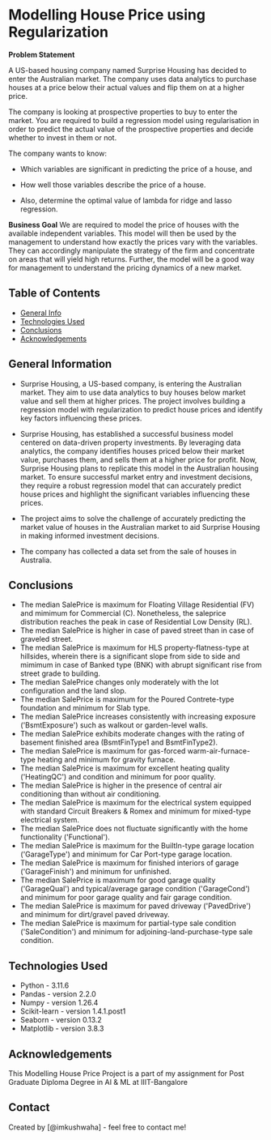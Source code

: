 
# Modelling House Price using Regularization

**Problem Statement**

A US-based housing company named Surprise Housing has decided to enter the Australian market. The company uses data analytics to purchase houses at a price below their actual values and flip them on at a higher price.

The company is looking at prospective properties to buy to enter the market. You are required to build a regression model using regularisation in order to predict the actual value of the prospective properties and decide whether to invest in them or not.

The company wants to know:

- Which variables are significant in predicting the price of a house, and

- How well those variables describe the price of a house.

- Also, determine the optimal value of lambda for ridge and lasso regression.

**Business Goal**
We are required to model the price of houses with the available independent variables.
This model will then be used by the management to understand how exactly the prices vary with the variables.
They can accordingly manipulate the strategy of the firm and concentrate on areas that will yield high returns.
Further, the model will be a good way for management to understand the pricing dynamics of a new market.

## Table of Contents
* [General Info](#general-information)
* [Technologies Used](#technologies-used)
* [Conclusions](#conclusions)
* [Acknowledgements](#acknowledgements)


## General Information

- Surprise Housing, a US-based company, is entering the Australian market. They aim to use data analytics to buy houses below market value and sell them at higher prices. The project involves building a regression model with regularization to predict house prices and identify key factors influencing these prices.

- Surprise Housing, has established a successful business model centered on data-driven property investments. By leveraging data analytics, the company identifies houses priced below their market value, purchases them, and sells them at a higher price for profit. Now, Surprise Housing plans to replicate this model in the Australian housing market. To ensure successful market entry and investment decisions, they require a robust regression model that can accurately predict house prices and highlight the significant variables influencing these prices.

- The project aims to solve the challenge of accurately predicting the market value of houses in the Australian market to aid Surprise Housing in making informed investment decisions. 

- The company has collected a data set from the sale of houses in Australia.

## Conclusions
- The median SalePrice is maximum for Floating Village Residential (FV) and mimimum for Commercial (C). Nonetheless, the saleprice distribution reaches the peak in case of Residential Low Density (RL).
- The median SalePrice is higher in case of paved street than in case of graveled street.
- The median SalePrice is maximum for HLS property-flatness-type at hillsides, wherein there is a significant slope from side to side and mimimum in case of Banked type (BNK) with abrupt significant rise from street grade to building.
- The median SalePrice changes only moderately with the lot configuration and the land slop.
- The median SalePrice is maximum for the Poured Contrete-type foundation and minimum for Slab type.
- The median SalePrice increases consistently with increasing exposure ('BsmtExposure') such as walkout or garden-level walls.
- The median SalePrice exhibits moderate changes with the rating of basement finished area (BsmtFinType1 and BsmtFinType2).
- The median SalePrice is maximum for gas-forced warm-air-furnace-type heating and minimum for gravity furnace.
- The median SalePrice is maximum for excellent heating quality ('HeatingQC') and condition and minimum for poor quality.
- The median SalePrice is higher in the presence of central air conditioning than without air conditioning.
- The median SalePrice is maximum for the electrical system equipped with standard Circuit Breakers & Romex and minimum for mixed-type electrical system.
- The median SalePrice does not fluctuate significantly with the home functionality ('Functional').
- The median SalePrice is maximum for the BuiltIn-type garage location ('GarageType') and minimum for Car Port-type garage location.
- The median SalePrice is maximum for finished interiors of garage ('GarageFinish') and minimum for unfinished.
- The median SalePrice is maximum for good garage quality ('GarageQual') and typical/average garage condition ('GarageCond') and minimum for poor garage quality and fair garage condition.
- The median SalePrice is maximum for paved driveway ('PavedDrive') and minimum for dirt/gravel paved driveway.
- The median SalePrice is maximum for partial-type sale condition ('SaleCondition') and minimum for adjoining-land-purchase-type sale condition.


## Technologies Used
- Python - 3.11.6
- Pandas - version 2.2.0
- Numpy - version 1.26.4
- Scikit-learn - version 1.4.1.post1
- Seaborn - version 0.13.2
- Matplotlib - version 3.8.3


## Acknowledgements
This Modelling House Price Project is a part of my assignment for Post Graduate Diploma Degree in AI & ML at IIIT-Bangalore

## Contact
Created by [@imkushwaha] - feel free to contact me!
